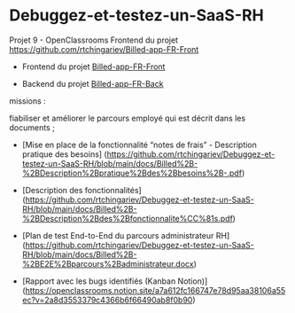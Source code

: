 # Debuggez-et-testez-un-SaaS-RH
Projet 9 - OpenClassrooms
Frontend du projet https://github.com/rtchingariev/Billed-app-FR-Front

- Frontend du projet [Billed-app-FR-Front](https://github.com/rtchingariev/Billed-app-FR-Front)

- Backend du projet [Billed-app-FR-Back](https://github.com/rtchingariev/Billed-app-FR-Back)

missions :

fiabiliser et améliorer le parcours employé qui est décrit dans les documents ;

- [Mise en place de la fonctionnalité “notes de frais” - Description pratique des besoins] (https://github.com/rtchingariev/Debuggez-et-testez-un-SaaS-RH/blob/main/docs/Billed%2B-%2BDescription%2Bpratique%2Bdes%2Bbesoins%2B-.pdf)

- [Description des fonctionnalités] (https://github.com/rtchingariev/Debuggez-et-testez-un-SaaS-RH/blob/main/docs/Billed%2B-%2BDescription%2Bdes%2Bfonctionnalite%CC%81s.pdf)

- [Plan de test End-to-End du parcours administrateur RH] (https://github.com/rtchingariev/Debuggez-et-testez-un-SaaS-RH/blob/main/docs/Billed%2B-%2BE2E%2Bparcours%2Badministrateur.docx)

- [Rapport avec les bugs identifiés (Kanban Notion)] (https://openclassrooms.notion.site/a7a612fc166747e78d95aa38106a55ec?v=2a8d3553379c4366b6f66490ab8f0b90)
